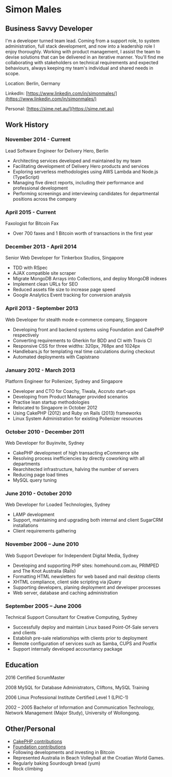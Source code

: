 Simon Males
===========

Business Savvy Developer
------------------------
I'm a developer turned team lead. Coming from a support role, to system administration, full stack development, and now into a leadership role I enjoy thoroughly. Working with product management, I assist the team to devise solutions that can be delivered in an iterative manner. You'll find me collaborating with stakeholders on technical requirements and expected behaviours, always keeping my team's individual and shared needs in scope.

Location: Berlin, Germany

LinkedIn: [https://www.linkedin.com/in/simonmales/](https://www.linkedin.com/in/simonmales/)

Personal: [https://sime.net.au/](https://sime.net.au)

Work History
------------

### November 2014 - Current
Lead Software Engineer for Delivery Hero, Berlin

* Architecting services developed and maintained by my team
* Facilitating development of Delivery Hero products and services
* Exploring serverless methodologies using AWS Lambda and Node.js (TypeScript)
* Managing five direct reports, including their performance and professional development
* Performing screenings and interviewing candidates for departmental positions across the company

### April 2015 - Current
Faxologist for Bitcoin Fax

* Over 700 faxes and 1 Bitcoin worth of transactions in the first year

### December 2013 - April 2014
Senior Web Developer for Tinkerbox Studios, Singapore

* TDD with RSpec
* AJAX compatible site scraper
* Migrate MongoDB Arrays into Collections, and deploy MongoDB indexes
* Implement clean URLs for SEO
* Reduced assets file size to increase page speed
* Google Analytics Event tracking for conversion analysis

### April 2013 - September 2013
Web Developer for stealth mode e-commerce company, Singapore

* Developing front and backend systems using Foundation and CakePHP respectively
* Converting requirements to Gherkin for BDD and CI with Travis CI
* Responsive CSS for three widths: 320px, 768px and 1024px
* Handlebars.js for templating real time calculations during checkout
* Automated deployments with Capistrano

### January 2012 - March 2013
Platform Engineer for Pollenizer, Sydney and Singapore

* Developer and CTO for Coachy, Tiwala, Accruto start-ups
* Developing from Product Manager provided scenarios
* Practise lean startup methodologies
* Relocated to Singapore in October 2012
* Using CakePHP (2012) and Ruby on Rails (2013) frameworks
* Linux System Administration for existing Pollenizer resources

### October 2010 - December 2011
Web Developer for Buyinvite, Sydney

* CakePHP development of high transacting eCommerce site
* Resolving process inefficiencies by directly coworking with all departments
* Rearchitected infrastructure, halving the number of servers
* Reducing page load times
* MySQL query tuning

### June 2010 - October 2010
Web Developer for Loaded Technologies, Sydney

* LAMP development
* Support, maintaining and upgrading both internal and client SugarCRM installations
* Client requirements gathering

### November 2006 – June 2010
Web Support Developer for Independent Digital Media, Sydney

* Developing and supporting PHP sites: homehound.com.au, PRIMPED and The Knot Australia (Rails)
* Formatting HTML newsletters for web based and mail desktop clients
* XHTML compliance, client side scripting via jQuery
* Supporting developers, planing deployment and developer processes
* Web server, database and caching administration

### September 2005 – June 2006
Technical Support Consultant for Creative Computing, Sydney

* Successfully deploy and maintain Linux based Point-Of-Sale servers and clients
* Establish pre-sale relationships with clients prior to deployment
* Remote configuration of services such as Samba, CUPS and Postfix
* Support internally developed accountancy package

Education
---------
2016
Certified ScrumMaster

2008
MySQL for Database Administrators, Cliftons, MySQL Training

2006
Linux Professional Institute Certified Level 1 (LPIC-1)

2002 – 2005
Bachelor of Information and Communication Technology, Network Management (Major Study), University of Wollongong.


Other/Personal
--------------
* [CakePHP contributions](https://github.com/cakephp/cakephp/commits/master?author=sime)
* [Foundation contributions](https://github.com/zurb/foundation/commits/master?author=sime)
* Following developments and investing in Bitcoin
* Represented Australia in Beach Volleyball at the Croatian World Games.
* Regularly baking Sourdough bread (yum)
* Rock climbing
